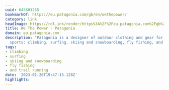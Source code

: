 ```yaml
---
uuid: 645601255
bookmarkOf: https://eu.patagonia.com/gb/en/wethepower/
category: link
headImage: https://rdl.ink/render/https%3A%2F%2Feu.patagonia.com%2Fgb%2Fen%2Fwethepower%2F
title: We The Power - Patagonia
domain: eu.patagonia.com
description: 'Patagonia is a designer of outdoor clothing and gear for the silent
  sports: climbing, surfing, skiing and snowboarding, fly fishing, and trail running'
tags:
- climbing
- surfing
- skiing and snowboarding
- fly fishing
- and trail running
date: '2023-01-26T19:47:15.128Z'
highlights: 
---
```



